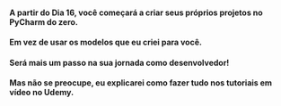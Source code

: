 #### A partir do Dia 16, você começará a criar seus próprios projetos no PyCharm do zero.  
#### Em vez de usar os modelos que eu criei para você.  
#### Será mais um passo na sua jornada como desenvolvedor!  
#### Mas não se preocupe, eu explicarei como fazer tudo nos tutoriais em vídeo no Udemy.